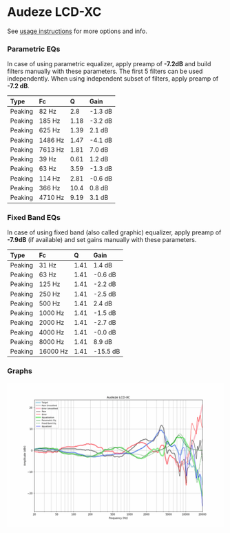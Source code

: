 # Audeze LCD-XC
See [usage instructions](https://github.com/jaakkopasanen/AutoEq#usage) for more options and info.

### Parametric EQs
In case of using parametric equalizer, apply preamp of **-7.2dB** and build filters manually
with these parameters. The first 5 filters can be used independently.
When using independent subset of filters, apply preamp of **-7.2 dB**.

| Type    | Fc      |     Q | Gain    |
|:--------|:--------|:------|:--------|
| Peaking | 82 Hz   |  2.8  | -1.3 dB |
| Peaking | 185 Hz  |  1.18 | -3.2 dB |
| Peaking | 625 Hz  |  1.39 | 2.1 dB  |
| Peaking | 1486 Hz |  1.47 | -4.1 dB |
| Peaking | 7613 Hz |  1.81 | 7.0 dB  |
| Peaking | 39 Hz   |  0.61 | 1.2 dB  |
| Peaking | 63 Hz   |  3.59 | -1.3 dB |
| Peaking | 114 Hz  |  2.81 | -0.6 dB |
| Peaking | 366 Hz  | 10.4  | 0.8 dB  |
| Peaking | 4710 Hz |  9.19 | 3.1 dB  |

### Fixed Band EQs
In case of using fixed band (also called graphic) equalizer, apply preamp of **-7.9dB**
(if available) and set gains manually with these parameters.

| Type    | Fc       |    Q | Gain     |
|:--------|:---------|:-----|:---------|
| Peaking | 31 Hz    | 1.41 | 1.4 dB   |
| Peaking | 63 Hz    | 1.41 | -0.6 dB  |
| Peaking | 125 Hz   | 1.41 | -2.2 dB  |
| Peaking | 250 Hz   | 1.41 | -2.5 dB  |
| Peaking | 500 Hz   | 1.41 | 2.4 dB   |
| Peaking | 1000 Hz  | 1.41 | -1.5 dB  |
| Peaking | 2000 Hz  | 1.41 | -2.7 dB  |
| Peaking | 4000 Hz  | 1.41 | -0.0 dB  |
| Peaking | 8000 Hz  | 1.41 | 8.9 dB   |
| Peaking | 16000 Hz | 1.41 | -15.5 dB |

### Graphs
![](./Audeze%20LCD-XC.png)